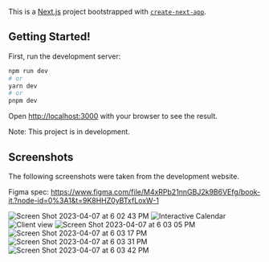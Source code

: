 This is a [Next.js](https://nextjs.org/) project bootstrapped with [`create-next-app`](https://github.com/vercel/next.js/tree/canary/packages/create-next-app).

## Getting Started!

First, run the development server:

```bash
npm run dev
# or
yarn dev
# or
pnpm dev
```

Open [http://localhost:3000](http://localhost:3000) with your browser to see the result.

Note: This project is in development.


## Screenshots

The following screenshots were taken from the development website. 

Figma spec: https://www.figma.com/file/M4xRPb21nnGBJ2k9B6VEfg/book-it.?node-id=0%3A1&t=9K8HHZ0yBTxfLoxW-1

![Screen Shot 2023-04-07 at 6 02 43 PM](https://user-images.githubusercontent.com/30914091/230684411-5de642ed-e2f7-41aa-92a7-31a7967b8ac6.png)
![Interactive Calendar](https://user-images.githubusercontent.com/30914091/230683994-677e0d1c-fd37-448a-ae7c-a936c3604240.png)
![Client view](https://user-images.githubusercontent.com/30914091/230683828-161c287e-91a8-44b2-bacf-d22fc65996f7.png)
![Screen Shot 2023-04-07 at 6 03 05 PM](https://user-images.githubusercontent.com/30914091/230684448-1ad35bc7-c8b0-4491-ab70-b87ea6f54b70.png)
![Screen Shot 2023-04-07 at 6 03 17 PM](https://user-images.githubusercontent.com/30914091/230684491-56bdb05a-84c2-446c-9117-ade9b9223410.png)
![Screen Shot 2023-04-07 at 6 03 31 PM](https://user-images.githubusercontent.com/30914091/230684516-7bf2f7ff-c4e4-46f0-9479-d1dfab0e4955.png)
![Screen Shot 2023-04-07 at 6 03 42 PM](https://user-images.githubusercontent.com/30914091/230684651-76e32797-2c33-4e52-9cd1-29e0dd97cb34.png)

